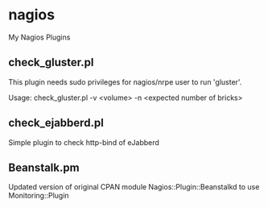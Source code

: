 # nagios
My Nagios Plugins

## check_gluster.pl

This plugin needs sudo privileges for nagios/nrpe user to run 'gluster'.

Usage: check_gluster.pl -v &lt;volume&gt; -n &lt;expected number of bricks&gt;

## check_ejabberd.pl

Simple plugin to check http-bind of eJabberd

## Beanstalk.pm

Updated version of original CPAN module Nagios::Plugin::Beanstalkd to use Monitoring::Plugin
